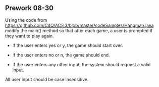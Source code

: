 ## Prework 08-30
Using the code from https://github.com/C4Q/AC3.3/blob/master/codeSamples/Hangman.java modify the main() method so that 
after each game, a user is prompted if they want to play again. 

* If the user enters yes or y, the game should start over.

* If the user enters no or n, the game should end. 

* If the user enters any other input, the system should request a valid input.

All user input should be case insensitive.
